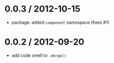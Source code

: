 
0.0.3 / 2012-10-15 
==================

  * package: added `component` namespace (fixes #1)

0.0.2 / 2012-09-20 
==================

  * add code smell to `.merge()`
